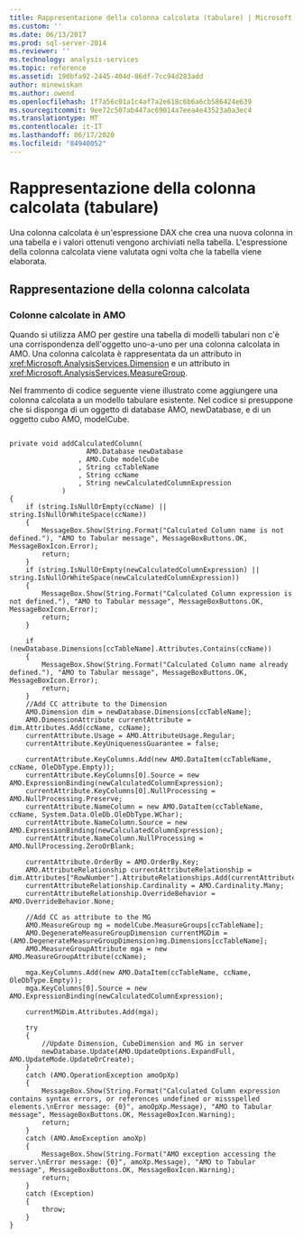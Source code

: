 ```yaml
---
title: Rappresentazione della colonna calcolata (tabulare) | Microsoft Docs
ms.custom: ''
ms.date: 06/13/2017
ms.prod: sql-server-2014
ms.reviewer: ''
ms.technology: analysis-services
ms.topic: reference
ms.assetid: 190bfa92-2445-404d-86df-7cc94d283add
author: minewiskan
ms.author: owend
ms.openlocfilehash: 1f7a56c01a1c4af7a2e618c6b6a6cb586424e639
ms.sourcegitcommit: 9ee72c507ab447ac69014a7eea4e43523a0a3ec4
ms.translationtype: MT
ms.contentlocale: it-IT
ms.lasthandoff: 06/17/2020
ms.locfileid: "84940052"
---
```

# <a name="calculated-column-representation-tabular"></a>Rappresentazione della colonna calcolata (tabulare)
  Una colonna calcolata è un'espressione DAX che crea una nuova colonna in una tabella e i valori ottenuti vengono archiviati nella tabella. L'espressione della colonna calcolata viene valutata ogni volta che la tabella viene elaborata.  
  
## <a name="calculated-column-representation"></a>Rappresentazione della colonna calcolata  
  
### <a name="calculated-columns-in-amo"></a>Colonne calcolate in AMO  
 Quando si utilizza AMO per gestire una tabella di modelli tabulari non c'è una corrispondenza dell'oggetto uno-a-uno per una colonna calcolata in AMO. Una colonna calcolata è rappresentata da un attributo in <xref:Microsoft.AnalysisServices.Dimension> e un attributo in <xref:Microsoft.AnalysisServices.MeasureGroup>.  
  
 Nel frammento di codice seguente viene illustrato come aggiungere una colonna calcolata a un modello tabulare esistente. Nel codice si presuppone che si disponga di un oggetto di database AMO, newDatabase, e di un oggetto cubo AMO, modelCube.  
  
```  
  
private void addCalculatedColumn(  
                   AMO.Database newDatabase  
                 , AMO.Cube modelCube  
                 , String ccTableName  
                 , String ccName  
                 , String newCalculatedColumnExpression  
             )  
{  
    if (string.IsNullOrEmpty(ccName) || string.IsNullOrWhiteSpace(ccName))  
    {  
        MessageBox.Show(String.Format("Calculated Column name is not defined."), "AMO to Tabular message", MessageBoxButtons.OK, MessageBoxIcon.Error);  
        return;  
    }  
    if (string.IsNullOrEmpty(newCalculatedColumnExpression) || string.IsNullOrWhiteSpace(newCalculatedColumnExpression))  
    {  
        MessageBox.Show(String.Format("Calculated Column expression is not defined."), "AMO to Tabular message", MessageBoxButtons.OK, MessageBoxIcon.Error);  
        return;  
    }  
  
    if (newDatabase.Dimensions[ccTableName].Attributes.Contains(ccName))  
    {  
        MessageBox.Show(String.Format("Calculated Column name already defined."), "AMO to Tabular message", MessageBoxButtons.OK, MessageBoxIcon.Error);  
        return;  
    }  
    //Add CC attribute to the Dimension  
    AMO.Dimension dim = newDatabase.Dimensions[ccTableName];  
    AMO.DimensionAttribute currentAttribute = dim.Attributes.Add(ccName, ccName);  
    currentAttribute.Usage = AMO.AttributeUsage.Regular;  
    currentAttribute.KeyUniquenessGuarantee = false;  
  
    currentAttribute.KeyColumns.Add(new AMO.DataItem(ccTableName, ccName, OleDbType.Empty));  
    currentAttribute.KeyColumns[0].Source = new AMO.ExpressionBinding(newCalculatedColumnExpression);  
    currentAttribute.KeyColumns[0].NullProcessing = AMO.NullProcessing.Preserve;  
    currentAttribute.NameColumn = new AMO.DataItem(ccTableName, ccName, System.Data.OleDb.OleDbType.WChar);  
    currentAttribute.NameColumn.Source = new AMO.ExpressionBinding(newCalculatedColumnExpression);  
    currentAttribute.NameColumn.NullProcessing = AMO.NullProcessing.ZeroOrBlank;  
  
    currentAttribute.OrderBy = AMO.OrderBy.Key;  
    AMO.AttributeRelationship currentAttributeRelationship = dim.Attributes["RowNumber"].AttributeRelationships.Add(currentAttribute.ID);  
    currentAttributeRelationship.Cardinality = AMO.Cardinality.Many;  
    currentAttributeRelationship.OverrideBehavior = AMO.OverrideBehavior.None;  
  
    //Add CC as attribute to the MG  
    AMO.MeasureGroup mg = modelCube.MeasureGroups[ccTableName];  
    AMO.DegenerateMeasureGroupDimension currentMGDim = (AMO.DegenerateMeasureGroupDimension)mg.Dimensions[ccTableName];  
    AMO.MeasureGroupAttribute mga = new AMO.MeasureGroupAttribute(ccName);  
  
    mga.KeyColumns.Add(new AMO.DataItem(ccTableName, ccName, OleDbType.Empty));  
    mga.KeyColumns[0].Source = new AMO.ExpressionBinding(newCalculatedColumnExpression);  
  
    currentMGDim.Attributes.Add(mga);  
  
    try  
    {  
        //Update Dimension, CubeDimension and MG in server  
        newDatabase.Update(AMO.UpdateOptions.ExpandFull, AMO.UpdateMode.UpdateOrCreate);  
    }  
    catch (AMO.OperationException amoOpXp)  
    {  
        MessageBox.Show(String.Format("Calculated Column expression contains syntax errors, or references undefined or missspelled elements.\nError message: {0}", amoOpXp.Message), "AMO to Tabular message", MessageBoxButtons.OK, MessageBoxIcon.Warning);  
        return;  
    }  
    catch (AMO.AmoException amoXp)  
    {  
        MessageBox.Show(String.Format("AMO exception accessing the server.\nError message: {0}", amoXp.Message), "AMO to Tabular message", MessageBoxButtons.OK, MessageBoxIcon.Warning);  
        return;  
    }  
    catch (Exception)  
    {  
        throw;  
    }  
}  
  
```  
  
  

